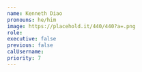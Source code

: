 ```yaml
---
name: Kenneth Diao
pronouns: he/him
image: https://placehold.it/440/440?a=.png
role:
executive: false
previous: false
calUsername:
priority: 7
---
```

